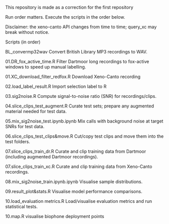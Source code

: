 This repository is made as a correction for the first repository

Run order matters. Execute the scripts in the order below.

Disclaimer: the xeno-canto API changes from time to time; query_xc may break without notice.

Scripts (in order)

BL_convermp32wav
Convert British Library MP3 recordings to WAV.

01.DR_fox_active_time.R
Filter Dartmoor long recordings to fox-active windows to speed up manual labelling.

01.XC_download_filter_redfox.R
Download Xeno-Canto recording

02.load_label_result.R
Import selection label to R

03.sig2noise.R
Compute signal-to-noise ratio (SNR) for recordings/clips.

04.slice_clips_test_augment.R
Curate test sets; prepare any augmented material needed for test data.

05.mix_sig2noise_test.ipynb.ipynb
Mix calls with background noise at target SNRs for test data.

06.slice_clips_test_clips&move.R
Cut/copy test clips and move them into the test folders.

07.slice_clips_train_dr.R
Curate and clip training data from Dartmoor (including augmented Dartmoor recordings).

07.slice_clips_train_xc.R
Curate and clip training data from Xeno-Canto recordings.

08.mix_sig2noise_train.ipynb.ipynb
Visualise sample distributions.

09.result_plot&stats.R
Visualise model performance comparisons.

10.load_evaluation metrics.R
Load/visualise evaluation metrics and run statistical tests.

10.map.R
visualise biophone deployment points


